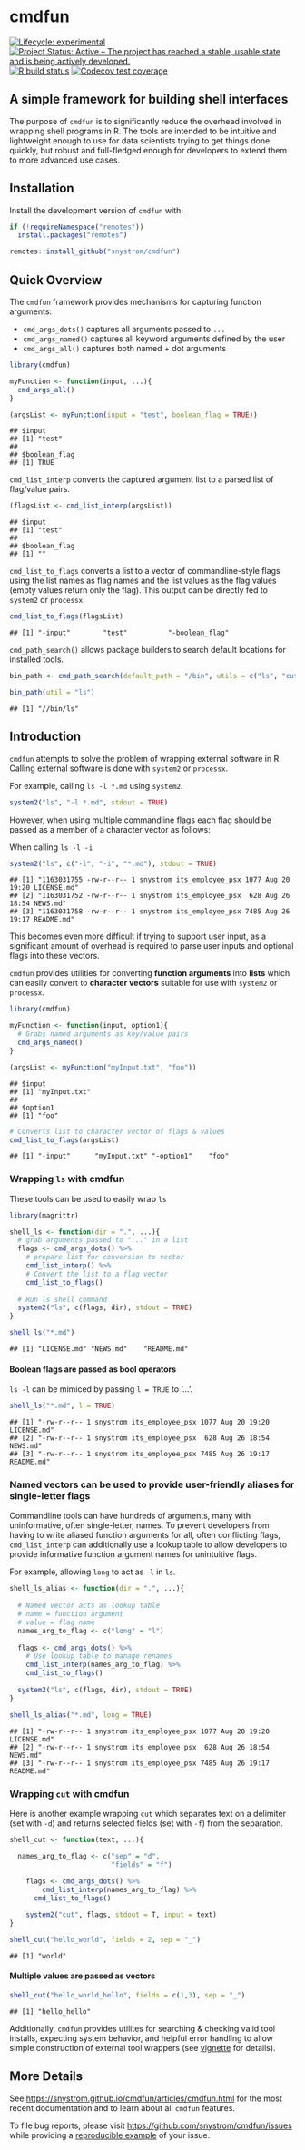 cmdfun
================

<!-- badges: start -->

[![Lifecycle:
experimental](https://img.shields.io/badge/lifecycle-experimental-orange.svg)](https://www.tidyverse.org/lifecycle/#experimental)
[![Project Status: Active – The project has reached a stable, usable
state and is being actively
developed.](https://www.repostatus.org/badges/latest/active.svg)](https://www.repostatus.org/#active)
[![R build
status](https://github.com/snystrom/cmdfun/workflows/R-CMD-check/badge.svg)](https://github.com/snystrom/cmdfun/actions)
[![Codecov test
coverage](https://codecov.io/gh/snystrom/cmdfun/branch/master/graph/badge.svg)](https://codecov.io/gh/snystrom/cmdfun?branch=master)
<!-- badges: end -->

## A simple framework for building shell interfaces

The purpose of `cmdfun` is to significantly reduce the overhead involved
in wrapping shell programs in R. The tools are intended to be intuitive
and lightweight enough to use for data scientists trying to get things
done quickly, but robust and full-fledged enough for developers to
extend them to more advanced use cases.

## Installation

Install the development version of `cmdfun` with:

``` r
if (!requireNamespace("remotes"))
  install.packages("remotes")

remotes::install_github("snystrom/cmdfun")
```

## Quick Overview

The `cmdfun` framework provides mechanisms for capturing function
arguments:

  - `cmd_args_dots()` captures all arguments passed to `...`
  - `cmd_args_named()` captures all keyword arguments defined by the
    user
  - `cmd_args_all()` captures both named + dot arguments

<!-- end list -->

``` r
library(cmdfun)

myFunction <- function(input, ...){
  cmd_args_all()
}

(argsList <- myFunction(input = "test", boolean_flag = TRUE))
```

    ## $input
    ## [1] "test"
    ## 
    ## $boolean_flag
    ## [1] TRUE

`cmd_list_interp` converts the captured argument list to a parsed list
of flag/value pairs.

``` r
(flagsList <- cmd_list_interp(argsList))
```

    ## $input
    ## [1] "test"
    ## 
    ## $boolean_flag
    ## [1] ""

`cmd_list_to_flags` converts a list to a vector of commandline-style
flags using the list names as flag names and the list values as the flag
values (empty values return only the flag). This output can be directly
fed to `system2` or `processx`.

``` r
cmd_list_to_flags(flagsList)
```

    ## [1] "-input"        "test"          "-boolean_flag"

`cmd_path_search()` allows package builders to search default locations
for installed
tools.

``` r
bin_path <- cmd_path_search(default_path = "/bin", utils = c("ls", "cut"))

bin_path(util = "ls")
```

    ## [1] "//bin/ls"

## Introduction

`cmdfun` attempts to solve the problem of wrapping external software in
R. Calling external software is done with `system2` or `processx`.

For example, calling `ls -l *.md` using `system2`.

``` r
system2("ls", "-l *.md", stdout = TRUE)
```

However, when using multiple commandline flags each flag should be
passed as a member of a character vector as follows:

When calling `ls -l
    -i`

``` r
system2("ls", c("-l", "-i", "*.md"), stdout = TRUE)
```

    ## [1] "1163031755 -rw-r--r-- 1 snystrom its_employee_psx 1077 Aug 20 19:20 LICENSE.md"
    ## [2] "1163031752 -rw-r--r-- 1 snystrom its_employee_psx  628 Aug 26 18:54 NEWS.md"   
    ## [3] "1163031758 -rw-r--r-- 1 snystrom its_employee_psx 7485 Aug 26 19:17 README.md"

This becomes even more difficult if trying to support user input, as a
significant amount of overhead is required to parse user inputs and
optional flags into these vectors.

`cmdfun` provides utilities for converting **function arguments** into
**lists** which can easily convert to **character vectors** suitable for
use with `system2` or `processx`.

``` r
library(cmdfun)

myFunction <- function(input, option1){
  # Grabs named arguments as key/value pairs
  cmd_args_named()
}

(argsList <- myFunction("myInput.txt", "foo"))
```

    ## $input
    ## [1] "myInput.txt"
    ## 
    ## $option1
    ## [1] "foo"

``` r
# Converts list to character vector of flags & values
cmd_list_to_flags(argsList)
```

    ## [1] "-input"      "myInput.txt" "-option1"    "foo"

### Wrapping `ls` with cmdfun

These tools can be used to easily wrap `ls`

``` r
library(magrittr)

shell_ls <- function(dir = ".", ...){
  # grab arguments passed to "..." in a list
  flags <- cmd_args_dots() %>% 
    # prepare list for conversion to vector
    cmd_list_interp() %>% 
    # Convert the list to a flag vector
    cmd_list_to_flags()
  
  # Run ls shell command
  system2("ls", c(flags, dir), stdout = TRUE)
}
```

``` r
shell_ls("*.md")
```

    ## [1] "LICENSE.md" "NEWS.md"    "README.md"

#### Boolean flags are passed as bool operators

`ls -l` can be mimiced by passing `l = TRUE` to
    ‘…’.

``` r
shell_ls("*.md", l = TRUE)
```

    ## [1] "-rw-r--r-- 1 snystrom its_employee_psx 1077 Aug 20 19:20 LICENSE.md"
    ## [2] "-rw-r--r-- 1 snystrom its_employee_psx  628 Aug 26 18:54 NEWS.md"   
    ## [3] "-rw-r--r-- 1 snystrom its_employee_psx 7485 Aug 26 19:17 README.md"

### Named vectors can be used to provide user-friendly aliases for single-letter flags

Commandline tools can have hundreds of arguments, many with
uninformative, often single-letter, names. To prevent developers from
having to write aliased function arguments for all, often conflicting
flags, `cmd_list_interp` can additionally use a lookup table to allow
developers to provide informative function argument names for
unintuitive flags.

For example, allowing `long` to act as `-l` in `ls`.

``` r
shell_ls_alias <- function(dir = ".", ...){
  
  # Named vector acts as lookup table
  # name = function argument
  # value = flag name
  names_arg_to_flag <- c("long" = "l")
  
  flags <- cmd_args_dots() %>% 
    # Use lookup table to manage renames
    cmd_list_interp(names_arg_to_flag) %>% 
    cmd_list_to_flags()
  
  system2("ls", c(flags, dir), stdout = TRUE)
}
```

``` r
shell_ls_alias("*.md", long = TRUE)
```

    ## [1] "-rw-r--r-- 1 snystrom its_employee_psx 1077 Aug 20 19:20 LICENSE.md"
    ## [2] "-rw-r--r-- 1 snystrom its_employee_psx  628 Aug 26 18:54 NEWS.md"   
    ## [3] "-rw-r--r-- 1 snystrom its_employee_psx 7485 Aug 26 19:17 README.md"

### Wrapping `cut` with cmdfun

Here is another example wrapping `cut` which separates text on a
delimiter (set with `-d`) and returns selected fields (set with `-f`)
from the separation.

``` r
shell_cut <- function(text, ...){

  names_arg_to_flag <- c("sep" = "d",
                         "fields" = "f")
    
    flags <- cmd_args_dots() %>%
        cmd_list_interp(names_arg_to_flag) %>% 
      cmd_list_to_flags()

    system2("cut", flags, stdout = T, input = text)
}
```

``` r
shell_cut("hello_world", fields = 2, sep = "_") 
```

    ## [1] "world"

#### Multiple values are passed as vectors

``` r
shell_cut("hello_world_hello", fields = c(1,3), sep = "_") 
```

    ## [1] "hello_hello"

Additionally, `cmdfun` provides utilites for searching & checking valid
tool installs, expecting system behavior, and helpful error handling to
allow simple construction of external tool wrappers (see
[vignette](https://snystrom.github.io/cmdfun/articles/cmdfun.html) for
details).

## More Details

See <https://snystrom.github.io/cmdfun/articles/cmdfun.html> for the
most recent documentation and to learn about all `cmdfun` features.

To file bug reports, please visit
<https://github.com/snystrom/cmdfun/issues> while providing a
[reproducible example](https://reprex.tidyverse.org/) of your issue.
